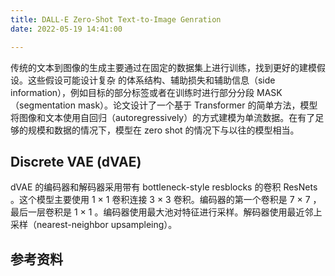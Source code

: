 ```yaml
---
title: DALL-E Zero-Shot Text-to-Image Genration
date: 2022-05-19 14:41:00

---
```








传统的文本到图像的生成主要通过在固定的数据集上进行训练，找到更好的建模假设。这些假设可能设计复杂 的体系结构、辅助损失和辅助信息（side information），例如目标的部分标签或者在训练时进行部分分段 MASK （segmentation mask）。论文设计了一个基于 Transformer 的简单方法，模型将图像和文本使用自回归（autoregressively）的方式建模为单流数据。在有了足够的规模和数据的情况下，模型在 zero shot 的情况下与以往的模型相当。





## Discrete VAE (dVAE)

dVAE 的编码器和解码器采用带有 bottleneck-style resblocks 的卷积 ResNets 。这个模型主要使用 1 × 1 卷积连接 3 × 3 卷积。编码器的第一个卷积是 7 × 7 ，最后一层卷积是 1 × 1 。编码器使用最大池对特征进行采样。解码器使用最近邻上采样（nearest-neighbor upsampleing）。















## 参考资料

[^1]:[DALL·E: Creating Images from Text](https://openai.com/blog/dall-e/)